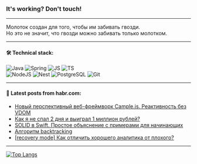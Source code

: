 ### It's working? Don't touch!

---
Молоток создан для того, чтобы им забивать гвозди. <br>
Но это не значит, что гвозди можно забивать только молотком.

---

#### 🛠️ Technical stack:

![Java](https://img.shields.io/badge/Java-informational?logo=Oracle&style=flat&logoColor=white&color=FF4500)
![Spring](https://img.shields.io/badge/SpringBoot-informational?logo=SpringBoot&style=flat&logoColor=white&color=6495ED)
![JS](https://img.shields.io/badge/JS-informational?logo=javaScript&style=flat&logoColor=black&color=F7Df1E)
![TS](https://img.shields.io/badge/TypeScript-informational?logo=typeScript&style=flat&logoColor=black&color=0667A8)  <br>
![NodeJS](https://img.shields.io/badge/NodeJS-informational?logo=node.js&style=flat&logoColor=white&color=43853D)
![Nest](https://img.shields.io/badge/NestJS-informational?logo=NestJS&style=flat&logoColor=white&color=red)
![PostgreSQL](https://img.shields.io/badge/PostgreSQL-informational?logo=PostgreSQL&style=flat&logoColor=white&color=DAA520)
![Git](https://img.shields.io/badge/Git-informational?logo=git&style=flat&logoColor=white&color=778899)

___

#### 💬 Latest posts from habr.com:

<!-- BLOG-POST-LIST:START -->
- [Новый перспективный веб-фреймворк Cample.js. Реактивность без VDOM](https://habr.com/ru/articles/746420/?utm_source=habrahabr&utm_medium=rss&utm_campaign=746420)
- [Как я не спал 2 дня и выиграл 1 миллион рублей?](https://habr.com/ru/articles/746416/?utm_source=habrahabr&utm_medium=rss&utm_campaign=746416)
- [SOLID в Swift. Простое объяснение с примерами для начинающих](https://habr.com/ru/articles/746410/?utm_source=habrahabr&utm_medium=rss&utm_campaign=746410)
- [Алгоритм backtracking](https://habr.com/ru/companies/otus/articles/746408/?utm_source=habrahabr&utm_medium=rss&utm_campaign=746408)
- [[recovery mode] Как отличить хорошего аналитика от плохого?](https://habr.com/ru/articles/746406/?utm_source=habrahabr&utm_medium=rss&utm_campaign=746406)
<!-- BLOG-POST-LIST:END -->

---
[![Top Langs](https://github-readme-stats-git-master-advtsetting-gmailcom.vercel.app/api/top-langs/?username=zloylis&langs_count=10&hide_title=false&title_color=e6edf3&size_weight=0.5&count_weight=0.5&layout=compact&hide_border=true&theme=dracula)](https://github.com/zloylis)

<!-- ![GitHub stats](https://github-readme-stats-git-master-advtsetting-gmailcom.vercel.app/api?username=zloylis&show_icons=true&hide_border=true&theme=dracula&hide_title=true&include_all_commits=true&count_private=true&hide=contribs&hide_rank=true) -->
